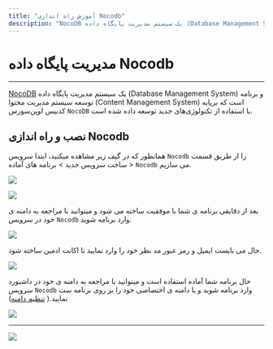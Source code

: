 ```yaml
---
title: "آموزش راه اندازی Nocodb"
description: "NocoDB یک سیستم مدیریت پایگاه داده (Database Management System) و برنامه توسعه سیستم مدیریت محتوا (Content Management System) است که برپایه کدبیس اوپن‌سورس `NocoDB` با استفاده از تکنولوژی‌های جدید توسعه داده شده است."
---
```



# مدیریت پایگاه داده Nocodb
---

[NocoDB](https://chabokan.net/services/nocodb/) یک سیستم مدیریت پایگاه داده (Database Management System) و برنامه توسعه سیستم مدیریت محتوا (Content Management System) است که برپایه کدبیس اوپن‌سورس `NocoDB` با استفاده از تکنولوژی‌های جدید توسعه داده شده است.

## نصب و راه اندازی Nocodb

همانطور که در گیف زیر مشاهده میکنید، ابتدا سرویس `Nocodb` را از طریق قسمت ساخت سرویس جدید > برنامه های آماده > `Nocodb` می سازیم.

![](https://s1.chabokan.net/docs/gifs/nocodb-install.gif)

![](https://s1.chabokan.net/docs/images/nocodb-platform-docs-1.jpg)

بعد از دقایقی برنامه ی شما با موفقیت ساخته می شود و میتوانید با مراجعه به دامنه ی خود در سرویس `Nocodb` وارد برنامه شوید.

![](https://s1.chabokan.net/docs/images/nocodb_1.jpg)

حال می بایست ایمیل و رمز عبور مد نظر خود را وارد نمایید تا اکانت ادمین ساخته شود.

![](https://s1.chabokan.net/docs/images/nocodb_2.jpg)

حال برنامه شما آماده استفاده است و میتوانید با مراجعه به دامنه ی خود در داشبورد سرویس `Nocodb` وارد برنامه شوید و یا دامنه ی اختصاصی خود را بر روی برنامه ست نمایید.( [تنظیم دامنه](https://docs.chabokan.net/domains/))

![](https://s1.chabokan.net/docs/images/nocodb_3.jpg)

---
<a href="https://hub.chabokan.net/fa/services/create/nocodb" ><img src="https://s1.chabokan.net/docs/images/nocodb-banner.png" /></a>